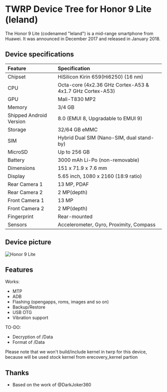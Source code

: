 # TWRP Device Tree for Honor 9 Lite (leland)

The Honor 9 Lite (codenamed "leland") is a mid-range smartphone from Huawei. It was announced in December 2017 and released in January 2018.

## Device specifications

| Feature                 | Specification                                                   |
| :---------------------- | :---------------------------------------------------------------|
| Chipset                 | HiSilicon Kirin 659(Hi6250) (16 nm)                             |
| CPU                     | Octa-core (4x2.36 GHz Cortex-A53 & 4x1.7 GHz Cortex-A53)        |
| GPU                     | Mali-T830 MP2                                                   |
| Memory                  | 3/4 GB                                                          |
| Shipped Android Version | 8.0 (EMUI 8, Upgradable to EMUI 9)                              |
| Storage                 | 32/64 GB eMMC                                                   |
| SIM                     | Hybrid Dual SIM (Nano-SIM, dual stand-by)                       |
| MicroSD                 | Up to 256 GB                                                    |
| Battery                 | 3000 mAh Li-Po (non-removable)                                  |
| Dimensions              | 151 x 71.9 x 7.6 mm                                             |
| Display                 | 5.65 inch, 1080 x 2160 (18:9 ratio)                             |
| Rear Camera 1           | 13 MP, PDAF                                                     |
| Rear Camera 2           | 2 MP(depth)                                                     |
| Front Camera 1          | 13 MP                                                           |
| Front Camera 2          | 2 MP(depth)                                                     |
| Fingerprint             | Rear-mounted                                                    |
| Sensors                 | Accelerometer, Gyro, Proximity, Compass                         |

## Device picture

![Honor 9 Lite](https://www.ixbt.com/img/00/02/06/06/images/h9l-2.jpg)

## Features

Works:

- MTP
- ADB
- Flashing (opengapps, roms, images and so on)
- Backup/Restore
- USB OTG
- Vibration support

TO-DO:

- Decryption of /Data
- Format of /Data

Please note that we won't build/include kernel in twrp for this device, because will be used stock kernel from erecovery_kernel partion

## Thanks

- Based on the work of @DarkJoker360
